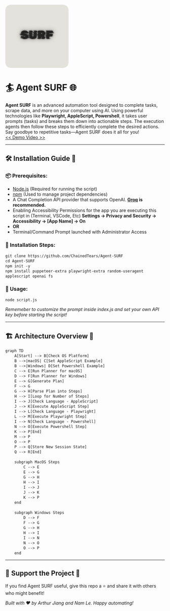 <img width="200" src="logo.png">

# 🏄 Agent SURF 🌐

**Agent SURF** is an advanced automation tool designed to complete tasks, scrape data, and more on your computer using AI. Using powerful technologies like **Playwright, AppleScript, Powershell**, it takes user prompts (tasks) and breaks them down into actionable steps. The execution agents then follow these steps to efficiently complete the desired actions. Say goodbye to repetitive tasks—Agent SURF does it all for you!  
[ << Demo Video >>](https://www.youtube.com/watch?v=dx3_Sfv_DnY)

* * *

## 🛠️ Installation Guide 📖

### 📦 Prerequisites:

- [Node.js](https://nodejs.org/en) (Required for running the script)
- [npm](https://www.npmjs.com/) (Used to manage project dependencies)
- A Chat Completion API provider that supports OpenAI. **[Groq](https://console.groq.com/keys) is recommended.**
- Enabling Accessibility Permissions for the app you are executing this script in (Terminal, VSCode, Etc) **Settings -&gt; Privacy and Security -&gt; Accessibility -&gt; \[App Name] -&gt; On**
- **OR**
- Terminal/Command Prompt launched with Administrator Access

### 🔧 Installation Steps:

```
git clone https://github.com/ChainedTears/Agent-SURF
cd Agent-SURF
npm init -y
npm install puppeteer-extra playwright-extra random-useragent applescript openai fs
```

### 🏁 Usage:

```
node script.js
```

*Rememeber to customize the prompt inside index.js and set your own API key before starting the script!*

* * *

## 🏗️ Architecture Overview 🧱

```mermaid
graph TD
    A[Start] --> B[Check OS Platform]
    B -->|macOS| C[Set AppleScript Example]
    B -->|Windows| D[Set Powershell Example]
    C --> E[Run Planner for macOS]
    D --> F[Run Planner for Windows]
    E --> G[Generate Plan]
    F --> G
    G --> H[Parse Plan into Steps]
    H --> I[Loop for Number of Steps]
    I --> J[Check Language - AppleScript]
    J --> K[Execute AppleScript Step]
    I --> L[Check Language - Playwright]
    L --> M[Execute Playwright Step]
    I --> N[Check Language - Powershell]
    N --> O[Execute Powershell Step]
    K --> P[End]
    M --> P
    O --> P
    P --> Q[Store New Session State]
    Q --> R[End]

    subgraph MacOS Steps
        C --> E
        E --> G
        G --> H
        H --> I
        I --> J
        J --> K
        K --> P
    end

    subgraph Windows Steps
        D --> F
        F --> G
        G --> H
        H --> I
        I --> N
        N --> O
        O --> P
    end

```

* * *

## 🚀 Support the Project 💖

If you find Agent SURF useful, give this repo a ⭐ and share it with others who might benefit!

*Built with ❤️ by Arthur Jiang and Nam Le. Happy automating!*
